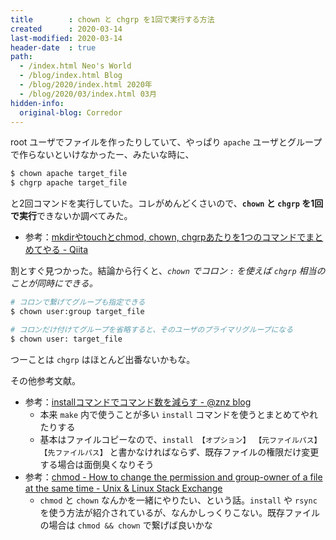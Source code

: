 ```yaml
---
title        : chown と chgrp を1回で実行する方法
created      : 2020-03-14
last-modified: 2020-03-14
header-date  : true
path:
  - /index.html Neo's World
  - /blog/index.html Blog
  - /blog/2020/index.html 2020年
  - /blog/2020/03/index.html 03月
hidden-info:
  original-blog: Corredor
---
```


root ユーザでファイルを作ったりしていて、やっぱり `apache` ユーザとグループで作らないといけなかったー、みたいな時に、

```bash
$ chown apache target_file
$ chgrp apache target_file
```

と2回コマンドを実行していた。コレがめんどくさいので、**`chown` と `chgrp` を1回で実行**できないか調べてみた。

- 参考：[mkdirやtouchとchmod, chown, chgrpあたりを1つのコマンドでまとめてやる - Qiita](https://qiita.com/kitoo/items/9b9ac98c0d059bd1ab1f)

割とすぐ見つかった。結論から行くと、*`chown` でコロン `:` を使えば `chgrp` 相当のことが同時にできる。*

```bash
# コロンで繋げてグループも指定できる
$ chown user:group target_file

# コロンだけ付けてグループを省略すると、そのユーザのプライマリグループになる
$ chown user: target_file
```

つーことは `chgrp` はほとんど出番ないかもな。

その他参考文献。

- 参考：[installコマンドでコマンド数を減らす - @znz blog](https://blog.n-z.jp/blog/2014-02-14-install.html)
  - 本来 `make` 内で使うことが多い `install` コマンドを使うとまとめてやれたりする
  - 基本はファイルコピーなので、`install 【オプション】 【元ファイルパス】 【先ファイルパス】` と書かなければならず、既存ファイルの権限だけ変更する場合は面倒臭くなりそう
- 参考：[chmod - How to change the permission and group-owner of a file at the same time - Unix & Linux Stack Exchange](https://unix.stackexchange.com/questions/202238/how-to-change-the-permission-and-group-owner-of-a-file-at-the-same-time)
  - `chmod` と `chown` なんかを一緒にやりたい、という話。`install` や `rsync` を使う方法が紹介されているが、なんかしっくりこない。既存ファイルの場合は `chmod && chown` で繋げば良いかな
